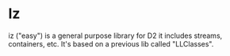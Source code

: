 Iz
==

iz ("easy") is a general purpose library for D2 it includes streams, containers, etc.
It's based on a previous lib called "LLClasses".
